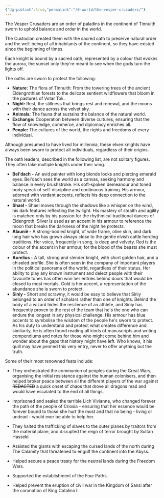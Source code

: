 ```yaml
---
{"dg-publish":true,"permalink":"/0-world/the-vesper-crusaders/"}
---
```


The Vesper Crusaders are an order of paladins in the continent of Tinnuith sworn to uphold balance and order in the world. 

The Custodian created them with the sacred oath to preserve natural order and the well-being of all inhabitants of the continent, so they have existed since the beginning of times. 

Each knight is bound by a sacred oath, represented by a colour that evokes the aurora, the sunset only they're meant to see when the gods turn the lights off. 

The oaths are sworn to protect the following:
- **Nature:** The flora of Tinnuith: From the towering trees of the ancient Eldengrothian forests to the delicate sentient wildflowers that bloom in the pastures of Votar Tok.
- **Night:** Rest, the stillness that brings rest and renewal, and the moons with their dance across the velvet sky.
- **Animals:** The fauna that sustains the balance of the natural world.
- **Exchange:** Cooperation between diverse cultures, ensuring that the flow of knowledge, commerce, and diplomacy enriches all.
- **People:** The cultures of the world, the rights and freedoms of every individual.

Although presumed to have lived for millennia, these elven knights have always been sworn to protect all individuals, regardless of their origins. 

The oath leaders, described in the following list, are not solitary figures. They often take multiple knights under their wing.

* **Bel'dach -** An avid painter with long blonde locks and piercing emerald eyes. Bel'dach sees the world as a canvas, seeking harmony and balance in every brushstroke. His soft-spoken demeanour and toned body speak of self-discipline and continuous training. His armour, adorned with verdant accents, reflects his deep connection to the natural world.
* **Shael -** Shael moves through the shadows like a whisper on the wind, his dark features reflecting the twilight. His mastery of stealth and agility is matched only by his passion for the rhythmical traditional dances of Eldengroth. Silver is used as an accent in his armour to reference the moon that breaks the darkness of the night he protects.
* **Alaunië -** A strong-bodied knight, of wide frame, olive skin, and dark long hair who has grown always close to the gentle elvish cattle herding traditions. Her voice, frequently in song, is deep and velvety. Red is the colour of the accent in her armour, for the blood of the beasts she must protect.
* **Aurelius -** A tall, strong and slender knight, with short golden hair, and a chiseled profile. She is often seen in the company of important players in the political panorama of the world, regardless of their status. Her ability to play any known instrument and delect people with their favourite tunes has often won her entries behind doors that would be closed to most mortals. Gold is her accent, a representation of the abundance she is sworn to protect.
* **Siniy -** Short and scrawny, it would be easy to believe that Siniy belonged to an order of scholars rather than one of knights. Behind the body of a wizard hides the resilience of an athlete, and Siniy has frequently proven to the rest of the team that he's the one who can endure the longest in any physical challenge. His armour has blue accents to symbolise the wisdom of the people he's sworn to protect. As his duty to understand and protect what creates difference and similarity, he is often found reading all kinds of manuscripts and writing compendiums and notes for those who might come behind him and wonder about the gaps that history might have left. Who knows, it his quill may have penned this very entry, never to offer anything but the truth. 

Some of their most renowned feats include:
* They orchestrated the communion of peoples during the Great Wars, organising the initial resistance against the human colonisers, and then helped broker peace between all the different players of the war against ~~REDACTED~~ a quick onset of chaos that drove all dragons mad and would have escalated to the end of all things.
  
* Imprisoned and sealed the terrible Lich Vivianne, who changed forever the path of the people of Criosia - ensuring that her essence would be forever bound to those she hurt the most and that no being - living or undead - would ever be able to help her.
  
* They halted the trafficking of slaves to the outer planes by traitors from the material plane, and disrupted the reign of terror brought by Sultan Hasseki.
  
* Assisted the giants with escaping the cursed lands of the north during The Calamity that threatened to engulf the continent into the Abyss.
  
* Helped secure a peace treaty for the neutral lands during the Freedom Wars.
  
* Supported the establishment of the Four Paths.
  
* Helped prevent the eruption of civil war in the Kingdom of Sansi after the coronation of King Catalino I.